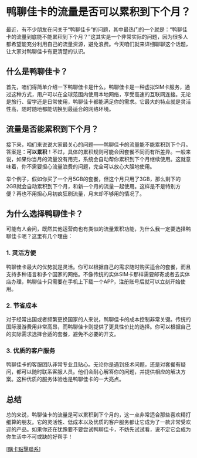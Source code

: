 # 鸭聊佳卡的流量是否可以累积到下个月？

最近，有不少朋友在问关于“鸭聊佳卡”的问题，其中最热门的一个就是：“鸭聊佳卡的流量到底能不能累积到下个月？”这其实是一个非常实际的问题，因为很多人都希望能充分利用自己的流量资源，避免浪费。今天咱们就来详细聊聊这个话题，让大家对鸭聊佳卡有更清楚的认识。

## 什么是鸭聊佳卡？

首先，咱们得简单介绍一下鸭聊佳卡是什么。鸭聊佳卡是一种虚拟SIM卡服务，通过这种方式，用户可以在全球范围内使用本地网络，享受高速的互联网连接。无论是旅行、留学还是日常使用，鸭聊佳卡都能满足你的需求。它最大的特点就是灵活性高，随时随地都能切换到最适合的网络环境。

## 流量是否能累积到下个月？

接下来，咱们来说说大家最关心的问题——鸭聊佳卡的流量能不能累积到下个月。答案是：**可以累积**！不过，具体的累积规则可能会因套餐不同而有所差异。一般来说，如果你当月的流量没有用完，系统会自动帮你累积到下个月继续使用。这就意味着，你不需要担心流量浪费的问题，完全可以放心大胆地使用。

举个例子，假如你买了一个月5GB的套餐，但这个月只用了3GB，那么剩下的2GB就会自动累积到下个月，和新一个月的流量一起使用。这样是不是特别方便？再也不用担心月初疯狂刷流量，月末却不够用的情况了。

## 为什么选择鸭聊佳卡？

可能有人会问，既然其他运营商也有类似的流量累积功能，为什么我一定要选择鸭聊佳卡呢？这里有几个理由：

### 1. 灵活方便

鸭聊佳卡最大的优势就是灵活。你可以根据自己的需求随时购买适合的套餐，而且支持多种语言和多个国家的网络。不像传统的实体SIM卡那样需要邮寄或者去实体店办理，鸭聊佳卡只需要在手机上下载一个APP，注册账号后就可以立刻开始使用。

### 2. 节省成本

对于经常出国或者频繁更换国家的人来说，鸭聊佳卡的成本控制非常关键。传统的国际漫游费用非常高昂，而鸭聊佳卡则提供了更具性价比的选择。你可以根据自己的实际需求选择合适的套餐，避免不必要的开支。

### 3. 优质的客户服务

鸭聊佳卡的客服团队非常专业且贴心。无论你是遇到技术问题，还是对套餐有疑问，都可以随时联系客服人员。他们会耐心解答你的问题，并提供相应的解决方案。这种优质的服务体验也是鸭聊佳卡的一大亮点。

## 总结

总的来说，鸭聊佳卡的流量是可以累积到下个月的，这一点非常适合那些喜欢精打细算的朋友。它的灵活性、低成本以及优质的客户服务都让它成为了一款非常受欢迎的产品。如果你还在犹豫要不要尝试鸭聊佳卡，不妨先试试看，说不定它会成为你生活中不可或缺的好帮手！

[[購卡點擊聯系](https://t.me/s/esim1088)]